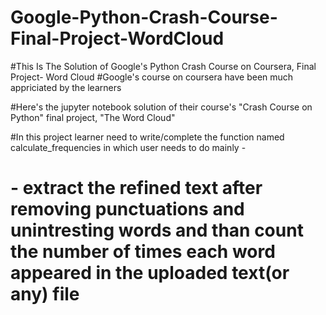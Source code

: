 # Google-Python-Crash-Course-Final-Project-WordCloud
#This Is The Solution of Google's Python Crash Course on Coursera, Final Project- Word Cloud
#Google's course on coursera have been much appriciated by the learners

#Here's the jupyter notebook solution of their course's "Crash Course on Python" final project, "The Word Cloud"

#In this project learner need to write/complete the function named calculate_frequencies in which user needs to do mainly - 
# - extract the refined text after removing punctuations and unintresting words and than count the number of times each word appeared in the uploaded text(or any) file


